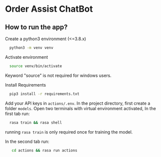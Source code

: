 
# Order Assist ChatBot

## How to run the app?

Create a python3 environment (<=3.8.x)

```bash
  python3 -m venv venv
```

Activate environment

```bash
  source venv/bin/activate
```
Keyword "source" is not required for windows users.

Install Requirements

```bash
  pip3 install -r requirements.txt
```
Add your API keys in `actions/.env`.
In the project directory, first create a folder `models`. Open two terminals with virtual environment activated, In the first tab run:

```bash
  rasa train && rasa shell
```
running `rasa train` is only required once for training the model.

In the second tab run:

```bash
   cd actions && rasa run actions
```

